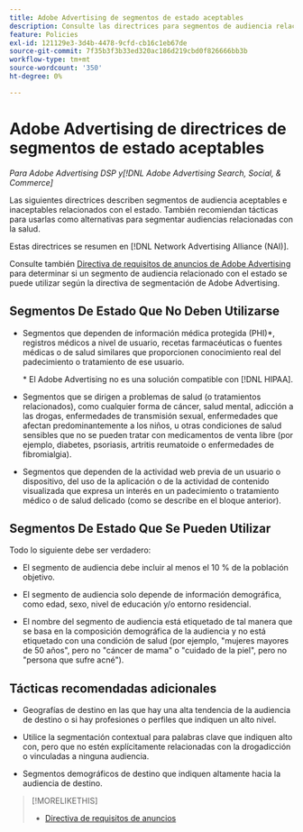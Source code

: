 ```yaml
---
title: Adobe Advertising de segmentos de estado aceptables
description: Consulte las directrices para segmentos de audiencia relacionados con el estado aceptables y tácticas que se deben usar como alternativas para segmentar audiencias relacionadas con el estado.
feature: Policies
exl-id: 121129e3-3d4b-4478-9cfd-cb16c1eb67de
source-git-commit: 7f35b3f3b33ed320ac186d219cbd0f826666bb3b
workflow-type: tm+mt
source-wordcount: '350'
ht-degree: 0%

---
```


# Adobe Advertising de directrices de segmentos de estado aceptables

*Para Adobe Advertising DSP y[!DNL Adobe Advertising Search, Social, & Commerce]*

Las siguientes directrices describen segmentos de audiencia aceptables e inaceptables relacionados con el estado. También recomiendan tácticas para usarlas como alternativas para segmentar audiencias relacionadas con la salud.

Estas directrices se resumen en [!DNL Network Advertising Alliance (NAI)].

Consulte también [Directiva de requisitos de anuncios de Adobe Advertising](/help/policies/ad-requirements-policy.md) para determinar si un segmento de audiencia relacionado con el estado se puede utilizar según la directiva de segmentación de Adobe Advertising.

## Segmentos De Estado Que No Deben Utilizarse

* Segmentos que dependen de información médica protegida (PHI)\*, registros médicos a nivel de usuario, recetas farmacéuticas o fuentes médicas o de salud similares que proporcionen conocimiento real del padecimiento o tratamiento de ese usuario.

  \* El Adobe Advertising no es una solución compatible con [!DNL HIPAA].

* Segmentos que se dirigen a problemas de salud (o tratamientos relacionados), como cualquier forma de cáncer, salud mental, adicción a las drogas, enfermedades de transmisión sexual, enfermedades que afectan predominantemente a los niños, u otras condiciones de salud sensibles que no se pueden tratar con medicamentos de venta libre (por ejemplo, diabetes, psoriasis, artritis reumatoide o enfermedades de fibromialgia).

* Segmentos que dependen de la actividad web previa de un usuario o dispositivo, del uso de la aplicación o de la actividad de contenido visualizada que expresa un interés en un padecimiento o tratamiento médico o de salud delicado (como se describe en el bloque anterior).

## Segmentos De Estado Que Se Pueden Utilizar

Todo lo siguiente debe ser verdadero:

* El segmento de audiencia debe incluir al menos el 10 % de la población objetivo.

* El segmento de audiencia solo depende de información demográfica, como edad, sexo, nivel de educación y/o entorno residencial.

* El nombre del segmento de audiencia está etiquetado de tal manera que se basa en la composición demográfica de la audiencia y no está etiquetado con una condición de salud (por ejemplo, &quot;mujeres mayores de 50 años&quot;, pero no &quot;cáncer de mama&quot; o &quot;cuidado de la piel&quot;, pero no &quot;persona que sufre acné&quot;).

## Tácticas recomendadas adicionales

* Geografías de destino en las que hay una alta tendencia de la audiencia de destino o si hay profesiones o perfiles que indiquen un alto nivel.

* Utilice la segmentación contextual para palabras clave que indiquen alto con, pero que no estén explícitamente relacionadas con la drogadicción o vinculadas a ninguna audiencia.

* Segmentos demográficos de destino que indiquen altamente hacia la audiencia de destino.

>[!MORELIKETHIS]
>
>* [Directiva de requisitos de anuncios](/help/policies/ad-requirements-policy.md)
